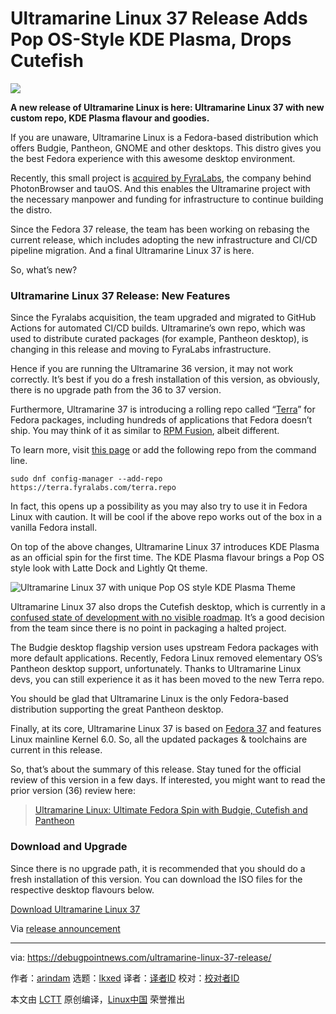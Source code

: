 [#]: subject: "Ultramarine Linux 37 Release Adds Pop OS-Style KDE Plasma, Drops Cutefish"
[#]: via: "https://debugpointnews.com/ultramarine-linux-37-release/"
[#]: author: "arindam https://debugpointnews.com/author/dpicubegmail-com/"
[#]: collector: "lkxed"
[#]: translator: " "
[#]: reviewer: " "
[#]: publisher: " "
[#]: url: " "

Ultramarine Linux 37 Release Adds Pop OS-Style KDE Plasma, Drops Cutefish
======

![][1]

**A new release of Ultramarine Linux is here: Ultramarine Linux 37 with new custom repo, KDE Plasma flavour and goodies.**

If you are unaware, Ultramarine Linux is a Fedora-based distribution which offers Budgie, Pantheon, GNOME and other desktops. This distro gives you the best Fedora experience with this awesome desktop environment.

Recently, this small project is [acquired by FyraLabs][2], the company behind PhotonBrowser and tauOS. And this enables the Ultramarine project with the necessary manpower and funding for infrastructure to continue building the distro.

Since the Fedora 37 release, the team has been working on rebasing the current release, which includes adopting the new infrastructure and CI/CD pipeline migration. And a final Ultramarine Linux 37 is here.

So, what’s new?

### Ultramarine Linux 37 Release: New Features

Since the Fyralabs acquisition, the team upgraded and migrated to GitHub Actions for automated CI/CD builds. Ultramarine’s own repo, which was used to distribute curated packages (for example, Pantheon desktop), is changing in this release and moving to FyraLabs infrastructure.

Hence if you are running the Ultramarine 36 version, it may not work correctly. It’s best if you do a fresh installation of this version, as obviously, there is no upgrade path from the 36 to 37 version.

Furthermore, Ultramarine 37 is introducing a rolling repo called “[Terra][3]” for Fedora packages, including hundreds of applications that Fedora doesn’t ship. You may think of it as similar to [RPM Fusion][4], albeit different.

To learn more, visit [this page][3] or add the following repo from the command line.

```
sudo dnf config-manager --add-repo https://terra.fyralabs.com/terra.repo
```

In fact, this opens up a possibility as you may also try to use it in Fedora Linux with caution. It will be cool if the above repo works out of the box in a vanilla Fedora install.

On top of the above changes, Ultramarine Linux 37 introduces KDE Plasma as an official spin for the first time. The KDE Plasma flavour brings a Pop OS style look with Latte Dock and Lightly Qt theme.

![Ultramarine Linux 37 with unique Pop OS style KDE Plasma Theme][5]

Ultramarine Linux 37 also drops the Cutefish desktop, which is currently in a [confused state of development with no visible roadmap][6]. It’s a good decision from the team since there is no point in packaging a halted project.

The Budgie desktop flagship version uses upstream Fedora packages with more default applications. Recently, Fedora Linux removed elementary OS’s Pantheon desktop support, unfortunately. Thanks to Ultramarine Linux devs, you can still experience it as it has been moved to the new Terra repo.

You should be glad that Ultramarine Linux is the only Fedora-based distribution supporting the great Pantheon desktop.

Finally, at its core, Ultramarine Linux 37 is based on [Fedora 37][7] and features Linux mainline Kernel 6.0. So, all the updated packages & toolchains are current in this release.

So, that’s about the summary of this release. Stay tuned for the official review of this version in a few days. If interested, you might want to read the prior version (36) review here:

> [Ultramarine Linux: Ultimate Fedora Spin with Budgie, Cutefish and Pantheon][8]

### Download and Upgrade

Since there is no upgrade path, it is recommended that you should do a fresh installation of this version. You can download the ISO files for the respective desktop flavours below.

[Download Ultramarine Linux 37][9]

Via [release announcement][10]

--------------------------------------------------------------------------------

via: https://debugpointnews.com/ultramarine-linux-37-release/

作者：[arindam][a]
选题：[lkxed][b]
译者：[译者ID](https://github.com/译者ID)
校对：[校对者ID](https://github.com/校对者ID)

本文由 [LCTT](https://github.com/LCTT/TranslateProject) 原创编译，[Linux中国](https://linux.cn/) 荣誉推出

[a]: https://debugpointnews.com/author/dpicubegmail-com/
[b]: https://github.com/lkxed
[1]: https://debugpointnews.com/wp-content/uploads/2023/01/ultra37head.jpg
[2]: https://twitter.com/UltramarineProj/status/1579991853478182914
[3]: https://terra.fyralabs.com/
[4]: https://www.debugpoint.com/enable-rpm-fusion-fedora-rhel-centos/
[5]: https://debugpointnews.com/wp-content/uploads/2023/01/Ultramarine-Linux-37-with-unique-Pop-OS-style-KDE-Plasma-Theme.jpg
[6]: https://www.debugpoint.com/cutefish-development-restarts/
[7]: https://debugpointnews.com/fedora-37-release-accouncement/
[8]: https://www.debugpoint.com/ultramarine-linux-36/
[9]: https://repos.fyralabs.com/isos/ultramarine/37/
[10]: https://github.com/Ultramarine-Linux/build-scripts/releases/tag/37-1.0
